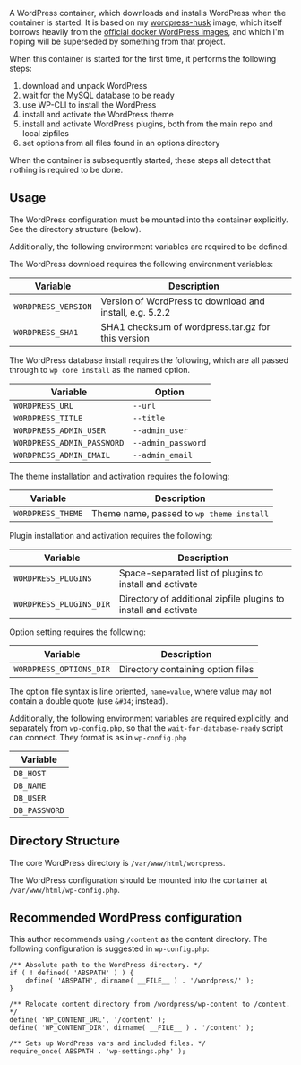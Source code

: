 A WordPress container, which downloads and installs WordPress when the container
is started.  It is based on my
[wordpress-husk](https://github.com/tesujimath/docker-wordpress-husk) image,
which itself borrows heavily from the
[official docker WordPress images](https://github.com/docker-library/wordpress),
and which I'm hoping will be superseded by something from that project.

When this container is started for the first time, it performs the following steps:

1. download and unpack WordPress
2. wait for the MySQL database to be ready
3. use WP-CLI to install the WordPress
4. install and activate the WordPress theme
5. install and activate WordPress plugins, both from the main repo and local zipfiles
6. set options from all files found in an options directory

When the container is subsequently started, these steps all detect that nothing
is required to be done.

## Usage

The WordPress configuration must be mounted into the container explicitly.  See
the directory structure (below).

Additionally, the following environment variables are required to be defined.

The WordPress download requires the following environment variables:

| Variable            | Description                                              |
|---------------------|----------------------------------------------------------|
| `WORDPRESS_VERSION` | Version of WordPress to download and install, e.g. 5.2.2 |
| `WORDPRESS_SHA1`    | SHA1 checksum of wordpress.tar.gz for this version       |

The WordPress database install requires the following, which are all passed
through to `wp core install` as the named option.

| Variable                   | Option             |
|----------------------------|--------------------|
| `WORDPRESS_URL`            | `--url`            |
| `WORDPRESS_TITLE`          | `--title`          |
| `WORDPRESS_ADMIN_USER`     | `--admin_user`     |
| `WORDPRESS_ADMIN_PASSWORD` | `--admin_password` |
| `WORDPRESS_ADMIN_EMAIL`    | `--admin_email`    |

The theme installation and activation requires the following:

| Variable          | Description                              |
|-------------------|------------------------------------------|
| `WORDPRESS_THEME` | Theme name, passed to `wp theme install` |

Plugin installation and activation  requires the following:

| Variable                | Description                                                     |
|-------------------------|-----------------------------------------------------------------|
| `WORDPRESS_PLUGINS`     | Space-separated list of plugins to install and activate         |
| `WORDPRESS_PLUGINS_DIR` | Directory of additional zipfile plugins to install and activate |


Option setting requires the following:

| Variable                | Description                       |
|-------------------------|-----------------------------------|
| `WORDPRESS_OPTIONS_DIR` | Directory containing option files |

The option file syntax is line oriented, `name=value`, where value may not
contain a double quote (use `&#34`; instead).

Additionally, the following environment variables are required explicitly, and
separately from `wp-config.php`, so that the `wait-for-database-ready` script
can connect.  They format is as in `wp-config.php`

| Variable      |
|---------------|
| `DB_HOST`     |
| `DB_NAME`     |
| `DB_USER`     |
| `DB_PASSWORD` |


## Directory Structure

The core WordPress directory is `/var/www/html/wordpress`.

The WordPress configuration should be mounted into the container at
`/var/www/html/wp-config.php`.

## Recommended WordPress configuration

This author recommends using `/content` as the content directory.  The following
configuration is suggested in `wp-config.php`:

```
/** Absolute path to the WordPress directory. */
if ( ! defined( 'ABSPATH' ) ) {
	define( 'ABSPATH', dirname( __FILE__ ) . '/wordpress/' );
}

/** Relocate content directory from /wordpress/wp-content to /content. */
define( 'WP_CONTENT_URL', '/content' );
define( 'WP_CONTENT_DIR', dirname( __FILE__ ) . '/content' );

/** Sets up WordPress vars and included files. */
require_once( ABSPATH . 'wp-settings.php' );
```
